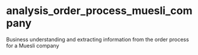 # analysis_order_process_muesli_company
Business understanding and extracting information from the order process for a Muesli company
